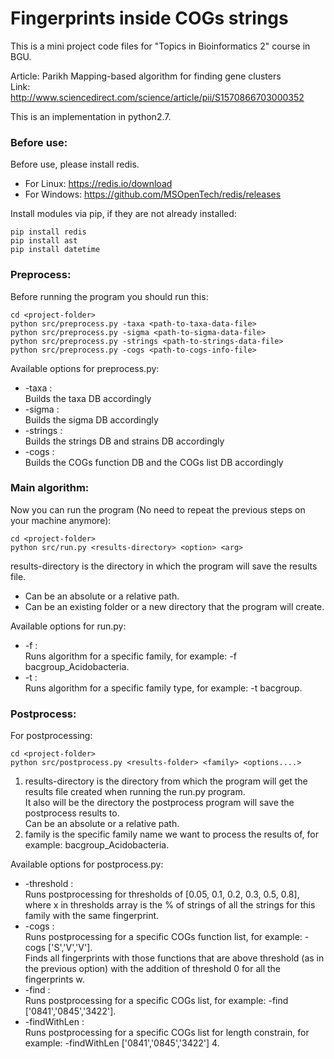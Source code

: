# Fingerprints inside COGs strings

This is a mini project code files for "Topics in Bioinformatics 2" course in BGU. 

Article: Parikh Mapping-based algorithm for finding gene clusters  
Link: http://www.sciencedirect.com/science/article/pii/S1570866703000352  

This is an implementation in python2.7.

### Before use:

Before use, please install redis.  
* For Linux: https://redis.io/download  
* For Windows: https://github.com/MSOpenTech/redis/releases


Install modules via pip, if they are not already installed:  
```
pip install redis
pip install ast
pip install datetime
```

### Preprocess:

Before running the program you should run this:  
```
cd <project-folder>
python src/preprocess.py -taxa <path-to-taxa-data-file>
python src/preprocess.py -sigma <path-to-sigma-data-file>
python src/preprocess.py -strings <path-to-strings-data-file>
python src/preprocess.py -cogs <path-to-cogs-info-file>
```

Available options for preprocess.py:
* -taxa <path-to-taxa-data-file>:  
    Builds the taxa DB accordingly
* -sigma <path-to-sigma-data-file>:  
    Builds the sigma DB accordingly
* -strings <path-to-strings-data-file>:  
    Builds the strings DB and strains DB accordingly
* -cogs <path-to-cogs-info-file>:  
    Builds the COGs function DB and the COGs list DB accordingly
    

### Main algorithm:

Now you can run the program (No need to repeat the previous steps on your machine anymore):  
```
cd <project-folder>
python src/run.py <results-directory> <option> <arg>
```

results-directory is the directory in which the program will save the results file. 
* Can be an absolute or a relative path.  
* Can be an existing folder or a new directory that the program will create.

Available options for run.py:  
* -f <family-name> :  
    Runs algorithm for a specific family, for example: -f bacgroup_Acidobacteria.
* -t <family-type>:  
    Runs algorithm for a specific family type, for example: -t bacgroup.
    
    
### Postprocess:

For postprocessing: 
```
cd <project-folder>
python src/postprocess.py <results-folder> <family> <options....>
```

1. results-directory is the directory from which the program will get the results file created when running the run.py program.  
It also will be the directory the postprocess program will save the postprocess results to.   
Can be an absolute or a relative path.  
2. family is the specific family name we want to process the results of, for example: bacgroup_Acidobacteria.

Available options for postprocess.py:
* -threshold :  
    Runs postprocessing for thresholds of [0.05, 0.1, 0.2, 0.3, 0.5, 0.8], where x in thresholds array is the % of strings of all the strings for this family with the same fingerprint.  
* -cogs <list-of-cogs-function> :  
    Runs postprocessing for a specific COGs function list, for example: -cogs ['S','V','V'].  
    Finds all fingerprints with those functions that are above threshold (as in the previous option) with the addition of threshold 0 for all the fingerprints w.
* -find <list-of-cogs-numbers> :  
    Runs postprocessing for a specific COGs list, for example: -find ['0841','0845','3422'].  
* -findWithLen <list-of-cogs-numbers> <length>:  
    Runs postprocessing for a specific COGs list for length constrain, for example: -findWithLen ['0841','0845','3422'] 4.  
  
